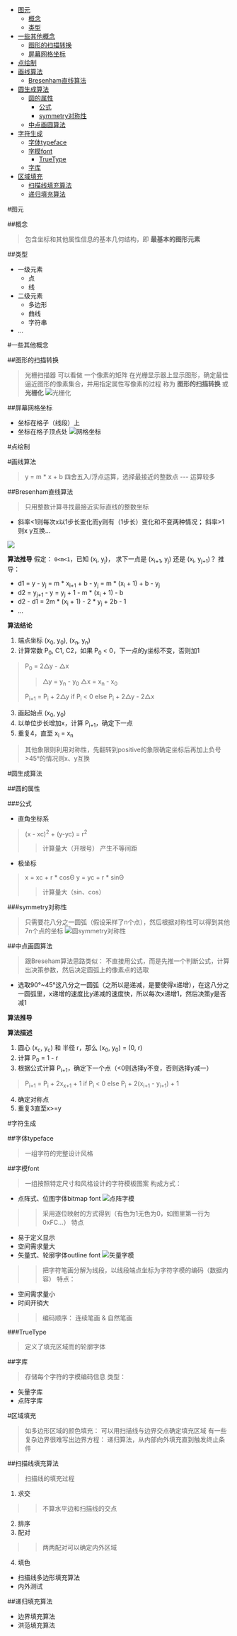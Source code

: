 <!-- TOC depthFrom:1 depthTo:6 withLinks:1 updateOnSave:1 orderedList:0 -->

- [图元](#图元)
	- [概念](#概念)
	- [类型](#类型)
- [一些其他概念](#一些其他概念)
	- [图形的扫描转换](#图形的扫描转换)
	- [屏幕网格坐标](#屏幕网格坐标)
- [点绘制](#点绘制)
- [画线算法](#画线算法)
	- [Bresenham直线算法](#bresenham直线算法)
- [圆生成算法](#圆生成算法)
	- [圆的属性](#圆的属性)
		- [公式](#公式)
		- [symmetry对称性](#symmetry对称性)
	- [中点画圆算法](#中点画圆算法)
- [字符生成](#字符生成)
	- [字体typeface](#字体typeface)
	- [字模font](#字模font)
		- [TrueType](#truetype)
	- [字库](#字库)
- [区域填充](#区域填充)
	- [扫描线填充算法](#扫描线填充算法)
	- [递归填充算法](#递归填充算法)

<!-- /TOC -->

<!-- 主要对应视频的第 6~12 节 -->

#图元

##概念
> 包含坐标和其他属性信息的基本几何结构，即 **最基本的图形元素**

##类型
* 一级元素
  * 点
  * 线
* 二级元素
  * 多边形
  * 曲线
  * 字符串
* ...


#一些其他概念

##图形的扫描转换
> 光栅扫描器 可以看做 一个像素的矩阵
> 在光栅显示器上显示图形，确定最佳逼近图形的像素集合，并用指定属性写像素的过程 称为 **图形的扫描转换** 或 **光栅化**
![光栅化](images/rasterization.jpg)

##屏幕网格坐标
* 坐标在格子（线段）上
* 坐标在格子顶点处
![网格坐标](images/grid_view.jpg)


#点绘制
>


#画线算法
> y = m * x + b
> 四舍五入/浮点运算，选择最接近的整数点 --- 运算较多

##Bresenham直线算法
> 只用整数计算寻找最接近实际直线的整数坐标
* 斜率<1则每次x以1步长变化而y则有（1步长）变化和不变两种情况； 斜率>1则x y互换...

![](images/draw_line_pic1.jpg)

**算法推导**
假定： `0<m<1`，已知 (x<sub>i</sub>, y<sub>j</sub>)， 求下一点是 (x<sub>i+1</sub>, y<sub>j</sub>) 还是 (x<sub>i</sub>, y<sub>j+1</sub>)？
推导：
* d1 = y - y<sub>j</sub> = m * x<sub>i+1</sub> + b - y<sub>j</sub> = m * (x<sub>i</sub> + 1) + b - y<sub>j</sub>
* d2 = y<sub>j+1</sub> - y = y<sub>j</sub> + 1 - m * (x<sub>i</sub> + 1) - b
* d2 - d1 = 2m * (x<sub>i</sub> + 1) - 2 * y<sub>j</sub> + 2b - 1
* ...

**算法结论**
1. 端点坐标 (x<sub>0</sub>, y<sub>0</sub>), (x<sub>n</sub>, y<sub>n</sub>)
2. 计算常数 P<sub>0</sub>, C1, C2，如果 P<sub>0</sub> < 0，下一点的y坐标不变，否则加1
> P<sub>0</sub> = 2△y - △x
>> △y = y<sub>n</sub> - y<sub>0</sub>
>> △x = x<sub>n</sub> - x<sub>0</sub>
>
> P<sub>i+1</sub> = P<sub>i</sub> + 2△y if P<sub>i</sub> < 0 else P<sub>i</sub> + 2△y - 2△x

3. 画起始点 (x<sub>0</sub>, y<sub>0</sub>)
4. 以单位步长增加x，计算 P<sub>i+1</sub>，确定下一点
5. 重复4，直至 x<sub>i</sub> = x<sub>n</sub>

> 其他象限则利用对称性，先翻转到positive的象限确定坐标后再加上负号
> \>45°的情况则x、y互换


#圆生成算法

##圆的属性

###公式
* 直角坐标系
> (x - xc)<sup>2</sup> + (y-yc)<sup></sup> = r<sup>2</sup>
>> 计算量大（开根号）
>> 产生不等间距

* 极坐标
> x = xc + r * cosΘ
> y = yc + r * sinΘ
>> 计算量大（sin、cos）

###symmetry对称性
> 只需要花八分之一圆弧（假设采样了n个点），然后根据对称性可以得到其他7n个点的坐标
![圆symmetry对称性](images/circle_symmetry.jpg)


##中点画圆算法
> 跟Breseham算法思路类似： 不直接用公式，而是先推一个判断公式，计算出决策参数，然后决定圆弧上的像素点的选取

* 选取90°~45°这八分之一圆弧（之所以是递减，是要使得x递增），在这八分之一圆弧里，x递增的速度比y递减的速度快，所以每次x递增1，然后决策y是否减1

**算法推导**

**算法描述**
1. 圆心 (x<sub>c</sub>, y<sub>c</sub>) 和 半径 r，那么 (x<sub>0</sub>, y<sub>0</sub>) = (0, r)
2. 计算 P<sub>0</sub> = 1 - r
3. 根据公式计算 P<sub>i+1</sub>，确定下一个点（<0则选择y不变，否则选择y减一）
> P<sub>i+1</sub> = P<sub>i</sub> + 2x<sub>x+1</sub> + 1 if P<sub>i</sub> < 0 else P<sub>i</sub> + 2(x<sub>i+1</sub> - y<sub>i+1</sub>) + 1
4. 确定对称点
5. 重复3直至x>=y


#字符生成

##字体typeface
> 一组字符的完整设计风格

##字模font
> 一组按照特定尺寸和风格设计的字符模板图案
> 构成方式：
* 点阵式、位图字体bitmap font
![点阵字模](images/bitmap_font_pic1.jpg)
>> 采用逐位映射的方式得到（有色为1无色为0，如图里第一行为0xFC...）
>> 特点
  * 易于定义显示
  * 空间需求量大
* 矢量式、轮廓字体outline font
![矢量字模](images/outline_font_pic1.jpg)
>> 把字符笔画分解为线段，以线段端点坐标为字符字模的编码（数据内容）
>> 特点：
  * 空间需求量小
  * 时间开销大
>>
>> 编码顺序： 连续笔画 & 自然笔画

###TrueType
> 定义了填充区域而的轮廓字体


##字库
> 存储每个字符的字模编码信息
> 类型：
* 矢量字库
* 点阵字库

#区域填充
> 如多边形区域的颜色填充： 可以用扫描线与边界交点确定填充区域
> 有一些复杂边界很难写出边界方程： 递归算法，从内部向外填充直到触发终止条件

##扫描线填充算法
> 扫描线的填充过程
1. 求交
>> 不算水平边和扫描线的交点
2. 排序
3. 配对
>> 两两配对可以确定内外区域
4. 填色

* 扫描线多边形填充算法
* 内外测试

##递归填充算法
* 边界填充算法
* 洪范填充算法
